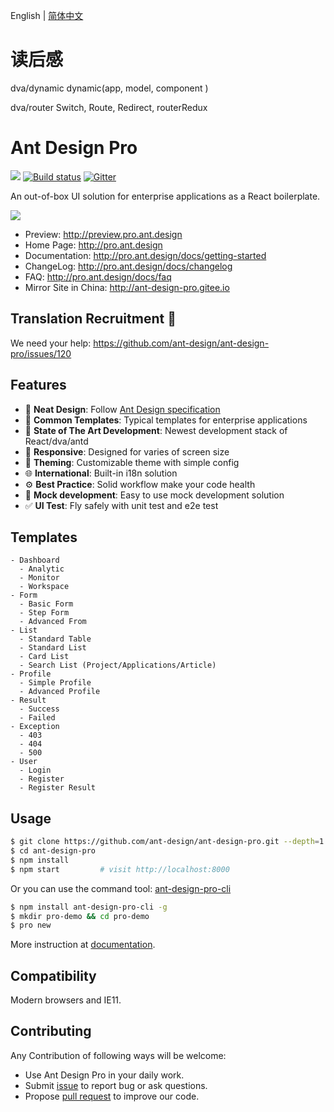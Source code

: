 English | [简体中文](./README.zh-CN.md)

# 读后感

dva/dynamic
dynamic(app, model, component )

dva/router
Switch, Route, Redirect, routerRedux





# Ant Design Pro

[![](https://img.shields.io/travis/ant-design/ant-design-pro/master.svg?style=flat-square)](https://travis-ci.org/ant-design/ant-design-pro) [![Build status](https://ci.appveyor.com/api/projects/status/67fxu2by3ibvqtat/branch/master?svg=true)](https://ci.appveyor.com/project/afc163/ant-design-pro/branch/master)  [![Gitter](https://badges.gitter.im/ant-design/ant-design-pro.svg)](https://gitter.im/ant-design/ant-design-pro?utm_source=badge&utm_medium=badge&utm_campaign=pr-badge)

An out-of-box UI solution for enterprise applications as a React boilerplate.

![](https://gw.alipayobjects.com/zos/rmsportal/xEdBqwSzvoSapmnSnYjU.png)

- Preview: http://preview.pro.ant.design
- Home Page: http://pro.ant.design
- Documentation: http://pro.ant.design/docs/getting-started
- ChangeLog: http://pro.ant.design/docs/changelog
- FAQ: http://pro.ant.design/docs/faq
- Mirror Site in China: http://ant-design-pro.gitee.io

## Translation Recruitment :loudspeaker:

We need your help: https://github.com/ant-design/ant-design-pro/issues/120

## Features

- :gem: **Neat Design**: Follow [Ant Design specification](http://ant.design/)
- :triangular_ruler: **Common Templates**: Typical templates for enterprise applications
- :rocket: **State of The Art Development**: Newest development stack of React/dva/antd
- :iphone: **Responsive**: Designed for varies of screen size
- :art: **Theming**: Customizable theme with simple config
- :globe_with_meridians: **International**: Built-in i18n solution
- :gear: **Best Practice**: Solid workflow make your code health
- :1234: **Mock development**: Easy to use mock development solution
- :white_check_mark: **UI Test**: Fly safely with unit test and e2e test

## Templates

```
- Dashboard
  - Analytic
  - Monitor
  - Workspace
- Form
  - Basic Form
  - Step Form
  - Advanced From
- List
  - Standard Table
  - Standard List
  - Card List
  - Search List (Project/Applications/Article)
- Profile
  - Simple Profile
  - Advanced Profile
- Result
  - Success
  - Failed
- Exception
  - 403
  - 404
  - 500
- User
  - Login
  - Register
  - Register Result
```

## Usage

```bash
$ git clone https://github.com/ant-design/ant-design-pro.git --depth=1
$ cd ant-design-pro
$ npm install
$ npm start         # visit http://localhost:8000
```

Or you can use the command tool: [ant-design-pro-cli](https://github.com/ant-design/ant-design-pro-cli)

```bash
$ npm install ant-design-pro-cli -g
$ mkdir pro-demo && cd pro-demo
$ pro new
```

More instruction at [documentation](http://pro.ant.design/docs/getting-started).

## Compatibility

Modern browsers and IE11.

## Contributing

Any Contribution of following ways will be welcome:

- Use Ant Design Pro in your daily work.
- Submit [issue](http://github.com/ant-design/ant-design-pro/issues) to report bug or ask questions.
- Propose [pull request](http://github.com/ant-design/ant-design-pro/pulls) to improve our code.
